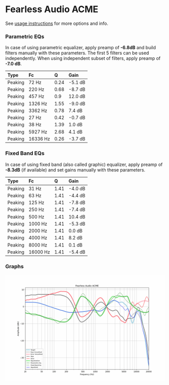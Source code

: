 # Fearless Audio ACME
See [usage instructions](https://github.com/jaakkopasanen/AutoEq#usage) for more options and info.

### Parametric EQs
In case of using parametric equalizer, apply preamp of **-6.8dB** and build filters manually
with these parameters. The first 5 filters can be used independently.
When using independent subset of filters, apply preamp of **-7.0 dB**.

| Type    | Fc       |    Q | Gain    |
|:--------|:---------|:-----|:--------|
| Peaking | 72 Hz    | 0.24 | -5.1 dB |
| Peaking | 220 Hz   | 0.68 | -8.7 dB |
| Peaking | 457 Hz   | 0.9  | 12.0 dB |
| Peaking | 1326 Hz  | 1.55 | -9.0 dB |
| Peaking | 3362 Hz  | 0.78 | 7.4 dB  |
| Peaking | 27 Hz    | 0.42 | -0.7 dB |
| Peaking | 38 Hz    | 1.39 | 1.0 dB  |
| Peaking | 5927 Hz  | 2.68 | 4.1 dB  |
| Peaking | 16336 Hz | 0.26 | -3.7 dB |

### Fixed Band EQs
In case of using fixed band (also called graphic) equalizer, apply preamp of **-8.3dB**
(if available) and set gains manually with these parameters.

| Type    | Fc       |    Q | Gain    |
|:--------|:---------|:-----|:--------|
| Peaking | 31 Hz    | 1.41 | -4.0 dB |
| Peaking | 63 Hz    | 1.41 | -4.4 dB |
| Peaking | 125 Hz   | 1.41 | -7.8 dB |
| Peaking | 250 Hz   | 1.41 | -7.4 dB |
| Peaking | 500 Hz   | 1.41 | 10.4 dB |
| Peaking | 1000 Hz  | 1.41 | -5.3 dB |
| Peaking | 2000 Hz  | 1.41 | 0.0 dB  |
| Peaking | 4000 Hz  | 1.41 | 8.2 dB  |
| Peaking | 8000 Hz  | 1.41 | 0.1 dB  |
| Peaking | 16000 Hz | 1.41 | -5.4 dB |

### Graphs
![](./Fearless%20Audio%20ACME.png)